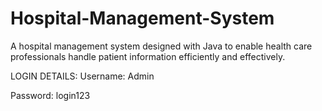 # Hospital-Management-System
A hospital management system designed with Java to enable health care professionals handle patient information efficiently and effectively.

LOGIN DETAILS: 
Username: Admin

Password: login123
